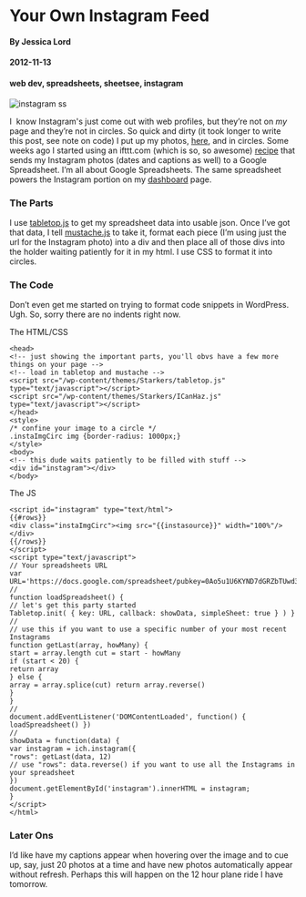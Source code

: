 # Your Own Instagram Feed
#### By Jessica Lord
#### 2012-11-13
#### web dev, spreadsheets, sheetsee, instagram


![instagram ss](http://jlord.s3.amazonaws.com/wp-content/uploads/insta_ss.png)

I  know Instagram's just come out with web profiles, but they&#8217;re not on *my* page and they&#8217;re not in circles. So quick and dirty (it took longer to write this post, see note on code) I put up my photos, [here][2], and in circles. Some weeks ago I started using an ifttt.com (which is so, so awesome) <a title="ifttt.com recipe" href="https://ifttt.com/recipes/65778" target="_blank">recipe</a> that sends my Instagram photos (dates and captions as well) to a Google Spreadsheet. I&#8217;m all about Google Spreadsheets. The same spreadsheet powers the Instagram portion on my <a title="Dashboard" href="http://jlord.us/dashboard" target="_blank">dashboard</a> page.

### The Parts

I use <a title="tabletop javascript" href="http://builtbybalance.com/Tabletop/" target="_blank">tabletop.js</a> to get my spreadsheet data into usable json. Once I&#8217;ve got that data, I tell <a title="mustache js" href="http://mustache.github.com" target="_blank">mustache.js</a> to take it, format each piece (I&#8217;m using just the url for the Instagram photo) into a div and then place all of those divs into the holder waiting patiently for it in my html. I use CSS to format it into circles.

### The Code

Don&#8217;t even get me started on trying to format code snippets in WordPress. Ugh. So, sorry there are no indents right now.

The HTML/CSS

<div class="wp-cc wp-cc-html">
  <pre><code data-language="html">&lt;head&gt;
&lt;!-- just showing the important parts, you&#039;ll obvs have a few more things on your page --&gt;
&lt;!-- load in tabletop and mustache --&gt;
&lt;script src="/wp-content/themes/Starkers/tabletop.js" type="text/javascript"&gt;&lt;/script&gt;
&lt;script src="/wp-content/themes/Starkers/ICanHaz.js" type="text/javascript"&gt;&lt;/script&gt;
&lt;/head&gt;
&lt;style&gt;
/* confine your image to a circle */
.instaImgCirc img {border-radius: 1000px;}
&lt;/style&gt;
&lt;body&gt;
&lt;!-- this dude waits patiently to be filled with stuff --&gt;
&lt;div id="instagram"&gt;&lt;/div&gt;
&lt;/body&gt;</code></pre>
</div>

The JS

<div class="wp-cc wp-cc-javascript">
  <pre><code data-language="javascript">&lt;script id="instagram" type="text/html"&gt;
{{#rows}}
&lt;div class="instaImgCirc"&gt;&lt;img src="{{instasource}}" width="100%"/&gt;&lt;/div&gt;
{{/rows}}
&lt;/script&gt;
&lt;script type="text/javascript"&gt;
// Your spreadsheets URL
var URL=&#039;https://docs.google.com/spreadsheet/pubkey=0Ao5u1U6KYND7dGRZbTUwd3JQZ1k3OE9KTVZqZUYwZHc&single=true&gid=0&output=html&#039;;
//
function loadSpreadsheet() {
// let&#039;s get this party started
Tabletop.init( { key: URL, callback: showData, simpleSheet: true } ) }
//
// use this if you want to use a specific number of your most recent Instagrams
function getLast(array, howMany) {
start = array.length cut = start - howMany
if (start &lt; 20) {
return array
} else {
array = array.splice(cut) return array.reverse()
}
}
//
document.addEventListener(&#039;DOMContentLoaded&#039;, function() {
loadSpreadsheet() })
//
showData = function(data) {
var instagram = ich.instagram({
"rows": getLast(data, 12)
// use "rows": data.reverse() if you want to use all the Instagrams in your spreadsheet
})
document.getElementById(&#039;instagram&#039;).innerHTML = instagram;
}
&lt;/script&gt;
&lt;/html&gt;</code></pre>
</div>

### Later Ons

I&#8217;d like have my captions appear when hovering over the image and to cue up, say, just 20 photos at a time and have new photos automatically appear without refresh. Perhaps this will happen on the 12 hour plane ride I have tomorrow.

&nbsp;

 [1]: http://localhost:8888/wp-content/uploads/insta_ss.png
 [2]: http://jlord.us/instagram "jlord instagram"